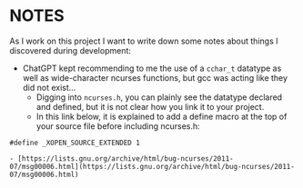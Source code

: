 # NOTES

As I work on this project I want to write down some notes about things I discovered during development:

- ChatGPT kept recommending to me the use of a `cchar_t` datatype as well as wide-character ncurses functions, but gcc was acting like they did not exist...
    - Digging into `ncurses.h`, you can plainly see the datatype declared and defined, but it is not clear how you link it to your project.
    - In this link below, it is explained to add a define macro at the top of your source file before including ncurses.h:

```
#define _XOPEN_SOURCE_EXTENDED 1
```

    - [https://lists.gnu.org/archive/html/bug-ncurses/2011-07/msg00006.html](https://lists.gnu.org/archive/html/bug-ncurses/2011-07/msg00006.html)
